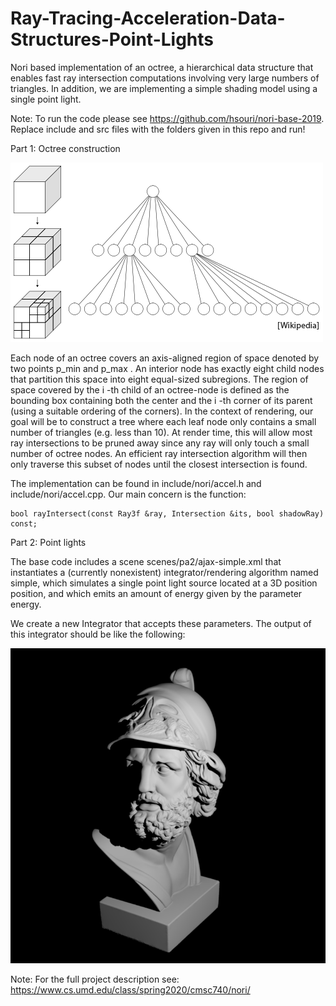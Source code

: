 # Ray-Tracing-Acceleration-Data-Structures-Point-Lights
Nori based implementation of an octree, a hierarchical data structure that enables fast ray intersection computations involving very large numbers of triangles. In addition, we are implementing a simple shading model using a single point light.

Note: To run the code please see https://github.com/hsouri/nori-base-2019. Replace include and src files with the folders given in this repo and run!


Part 1: Octree construction

![Repo List](scenes/octree.png)


Each node of an octree covers an axis-aligned region of space denoted by two points p_min
 and p_max
. An interior node has exactly eight child nodes that partition this space into eight equal-sized subregions. The region of space covered by the 
i
-th child of an octree-node is defined as the bounding box containing both the center and the 
i
-th corner of its parent (using a suitable ordering of the corners). In the context of rendering, our goal will be to construct a tree where each leaf node only contains a small number of triangles (e.g. less than 10). At render time, this will allow most ray intersections to be pruned away since any ray will only touch a small number of octree nodes. An efficient ray intersection algorithm will then only traverse this subset of nodes until the closest intersection is found.

The implementation can be found in include/nori/accel.h and include/nori/accel.cpp. Our main concern is the function:

```shell
bool rayIntersect(const Ray3f &ray, Intersection &its, bool shadowRay) const;
```

Part 2: Point lights

The base code includes a scene scenes/pa2/ajax-simple.xml that instantiates a (currently nonexistent) integrator/rendering algorithm named simple, which simulates a single point light source located at a 3D position position, and which emits an amount of energy given by the parameter energy.

We create a new Integrator that accepts these parameters. The output of this integrator should be like the following:

![Repo List](scenes/pa2/ajax-simple.png)


Note: For the full project description see: https://www.cs.umd.edu/class/spring2020/cmsc740/nori/

